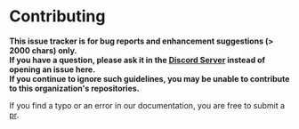 # Contributing

**This issue tracker is for bug reports and enhancement suggestions (> 2000 chars) only.  
If you have a question, please ask it in the [Discord Server](https://discord.discorddungeons.me) instead of opening an issue here.  
If you continue to ignore such guidelines, you may be unable to contribute to this organization's repositories.**

If you find a typo or an error in our documentation, you are free to submit a [pr](https://github.com/DiscordDungeons/Bugs/compare).
